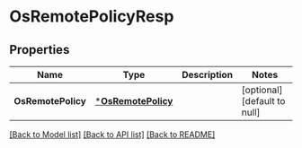 # OsRemotePolicyResp

## Properties
Name | Type | Description | Notes
------------ | ------------- | ------------- | -------------
**OsRemotePolicy** | [***OsRemotePolicy**](OSRemotePolicy.md) |  | [optional] [default to null]

[[Back to Model list]](../README.md#documentation-for-models) [[Back to API list]](../README.md#documentation-for-api-endpoints) [[Back to README]](../README.md)


